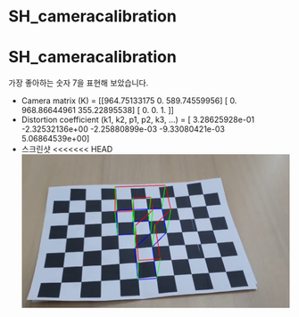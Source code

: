 # SH_cameracalibration
# SH_cameracalibration
가장 좋아하는 숫자 7을 표현해 보았습니다. 

* Camera matrix (K) =
[[964.75133175   0.         589.74559956]
 [  0.         968.86644961 355.22895538]
 [  0.           0.           1.        ]]
* Distortion coefficient (k1, k2, p1, p2, k3, ...) = [ 3.28625928e-01 -2.32532136e+00 -2.25880899e-03 -9.33080421e-03
  5.06864539e+00]
* 스크린샷
<<<<<<< HEAD![이미지없음](./data/7.png "스크린샷")
